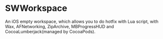 SWWorkspace
===========

An iOS empty workspace, which allows you to do hotfix with Lua script, with Wax, AFNetworking, ZipArchive, MBProgressHUD and CocoaLumberjack(managed by CocoaPods).
